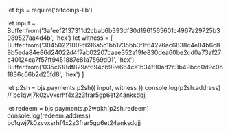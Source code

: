 let bjs = require('bitcoinjs-lib')

let input = Buffer.from('3afeef2137311d2cbab6b393df30d1961565601c4967a29725b3989527aa4d4b', 'hex')
let witness = [
  Buffer.from('30450221009f696a5c1bb1735bb3f1f64276ac6838c4e04b6c89b5eda84e86d24022d4f7ab02207caae352a19fe830dea60be2cd0a73af27e40124ca7f57ff9451887e81a7569d01', 'hex'),
  Buffer.from('035c618df829af694cb99e664ce1b34f80ad2c3b49bcd0d9c0b1836c66b2d25fd8', 'hex')
]

let p2sh = bjs.payments.p2sh({ input, witness })
console.log(p2sh.address)
// bc1qwj7k0zvvxsrhf4x2z3frar5gp6et24anksdqjj

let redeem = bjs.payments.p2wpkh(p2sh.redeem)
console.log(redeem.address)
bc1qwj7k0zvvxsrhf4x2z3frar5gp6et24anksdqjj